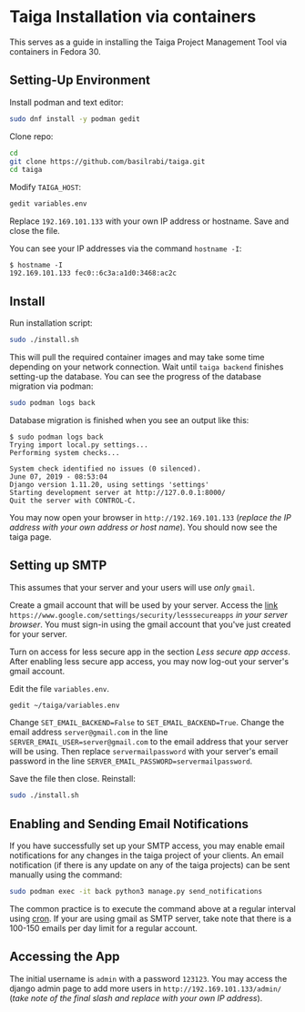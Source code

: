 # Taiga Installation via containers

This serves as a guide in installing the Taiga Project Management Tool via containers in Fedora 30.

## Setting-Up Environment

Install podman and text editor:

```bash
sudo dnf install -y podman gedit
```

Clone repo:

```bash
cd
git clone https://github.com/basilrabi/taiga.git
cd taiga
```

Modify `TAIGA_HOST`:

```bash
gedit variables.env
```

Replace `192.169.101.133` with your own IP address or hostname.
Save and close the file.

You can see your IP addresses via the command `hostname -I`:

```
$ hostname -I
192.169.101.133 fec0::6c3a:a1d0:3468:ac2c 
```

## Install

Run installation script:

```bash
sudo ./install.sh
```

This will pull the required container images and may take some time depending on your network connection.
Wait until `taiga backend` finishes setting-up the database.
You can see the progress of the database migration via podman:

```bash
sudo podman logs back
```

Database migration is finished when you see an output like this:

```
$ sudo podman logs back
Trying import local.py settings...
Performing system checks...

System check identified no issues (0 silenced).
June 07, 2019 - 08:53:04
Django version 1.11.20, using settings 'settings'
Starting development server at http://127.0.0.1:8000/
Quit the server with CONTROL-C.
```

You may now open your browser in `http://192.169.101.133` (*replace the IP address with your own address or host name*).
You should now see the taiga page.

## Setting up SMTP

This assumes that your server and your users will use *only* `gmail`.

Create a gmail account that will be used by your server.
Access the [link](https://www.google.com/settings/security/lesssecureapps) `https://www.google.com/settings/security/lesssecureapps` *in your server browser*.
You must sign-in using the gmail account that you've just created for your server.

Turn on access for less secure app in the section *Less secure app access*.
After enabling less secure app access, you may now log-out your server's gmail account.


Edit the file `variables.env`.

```bash
gedit ~/taiga/variables.env
```

Change `SET_EMAIL_BACKEND=False` to `SET_EMAIL_BACKEND=True`.
Change the email address `server@gmail.com` in the line `SERVER_EMAIL_USER=server@gmail.com` to the email address that your server will be using.
Then replace `servermailpassword` with your server's email password in the line `SERVER_EMAIL_PASSWORD=servermailpassword`.

Save the file then close.
Reinstall:

```bash
sudo ./install.sh

```

## Enabling and Sending Email Notifications

If you have successfully set up your SMTP access, you may enable email notifications for any changes in the taiga project of your clients.
An email notification (if there is any update on any of the taiga projects) can be sent manually using the command:

```bash
sudo podman exec -it back python3 manage.py send_notifications
```

The common practice is to execute the command above at a regular interval using [cron](https://docs.fedoraproject.org/en-US/fedora/f30/system-administrators-guide/monitoring-and-automation/Automating_System_Tasks/).
If your are using gmail as SMTP server, take note that there is a 100-150 emails per day limit for a regular account.

## Accessing the App

The initial username is `admin` with a password `123123`.
You may access the django admin page to add more users in `http://192.169.101.133/admin/` (*take note of the final slash and replace with your own IP address*).

